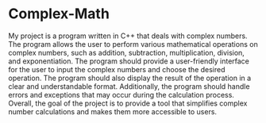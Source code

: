 # Complex-Math
My project is a program written in C++ that deals with complex numbers. The program allows the user to perform various mathematical operations on complex numbers, such as addition, subtraction, multiplication, division, and exponentiation. The program should provide a user-friendly interface for the user to input the complex numbers and choose the desired operation. The program should also display the result of the operation in a clear and understandable format. Additionally, the program should handle errors and exceptions that may occur during the calculation process. Overall, the goal of the project is to provide a tool that simplifies complex number calculations and makes them more accessible to users.
